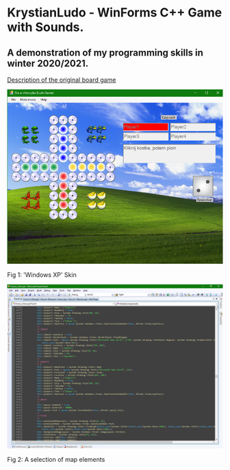 # KrystianLudo - WinForms C++ Game with Sounds.

## A demonstration of my programming skills in winter 2020/2021.

[Description of the original board game](https://en.wikipedia.org/wiki/Ludo_(board_game))

 <!---
  markdown picture syntax
![](screenshots/)
  example
![Windows XP Skin](https://github.com/qvx3/KrystianLudo/blob/main/screenshots/skinModern.png)
-->

![Windows XP Skin](screenshots/skinModern.png)

Fig 1: 'Windows XP' Skin

![Visual Studio 2008 code 1](screenshots/vs2008-1.png)

Fig 2: A selection of map elements
